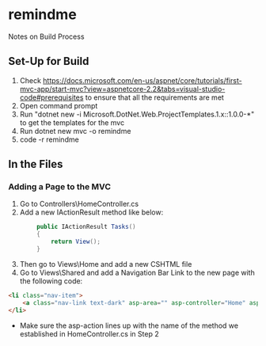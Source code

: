 # remindme
  
Notes on Build Process
  
## Set-Up for Build
  
1. Check https://docs.microsoft.com/en-us/aspnet/core/tutorials/first-mvc-app/start-mvc?view=aspnetcore-2.2&tabs=visual-studio-code#prerequisites to ensure that all the requirements are met
2. Open command prompt
3. Run "dotnet new -i Microsoft.DotNet.Web.ProjectTemplates.1.x::1.0.0-*" to get the templates for the mvc 
4. Run dotnet new mvc -o remindme
5. code -r remindme
  
## In the Files
  
### Adding a Page to the MVC
  
1. Go to Controllers\HomeController.cs
2. Add a new IActionResult method like below:
```csharp
        public IActionResult Tasks()
        {
            return View();
        }
```
3. Then go to Views\Home and add a new CSHTML file
4. Go to Views\Shared and add a Navigation Bar Link to the new page with the following code:
```html
<li class="nav-item">
    <a class="nav-link text-dark" asp-area="" asp-controller="Home" asp-action="Tasks">My Tasks</a>
</li>
```
- Make sure the asp-action lines up with the name of the method we established in HomeController.cs in Step 2
